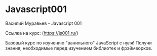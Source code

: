 # Javascript001

Василий Муравьев - Javascript 001

Ссылка на курс: (https://js001.ru/)

Базовый курс по изучению "ванильного" JavaScript  с нуля! Получи знания, необходимые перед изучением библиотек и фрэймворков.
